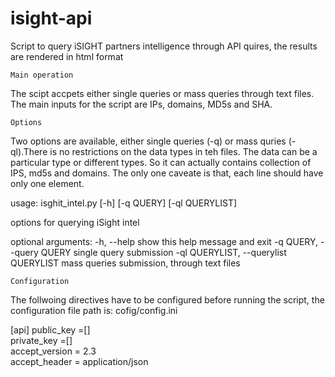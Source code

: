 # isight-api
Script to query iSIGHT partners intelligence through API quires, the results are rendered in html format

```
Main operation 
```

The scipt accpets either single queries or mass queries through text files. The main inputs for the script are IPs, domains, MD5s and SHA. 

```
Options
```
Two options are available, either single queries (-q) or mass quries (-ql).There is no restrictions on the data types in teh files. The data can be a particular type or different types. So it can actually contains collection of IPS, md5s and domains. The only one caveate is that, each line should have only one element.  


usage: isghit_intel.py [-h] [-q QUERY] [-ql QUERYLIST]

options for querying iSight intel

optional arguments:
  -h, --help            show this help message and exit
  -q QUERY, --query QUERY
                        single query submission
  -ql QUERYLIST, --querylist QUERYLIST
                        mass queries submission, through text files
                        
```
Configuration
```
The follwoing directives have to be configured before running the script, the configuration file path is: cofig/config.ini

[api]
public_key =[<PUBLIC KEY>]  
private_key =[<PRIVATE KEY>]  
accept_version = 2.3  
accept_header = application/json  





